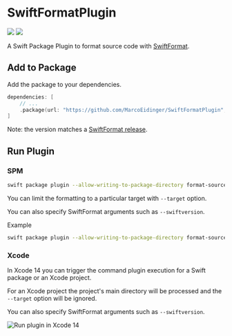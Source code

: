 # SwiftFormatPlugin

[![](https://img.shields.io/endpoint?url=https%3A%2F%2Fswiftpackageindex.com%2Fapi%2Fpackages%2FMarcoEidinger%2FSwiftFormatPlugin%2Fbadge%3Ftype%3Dswift-versions)](https://swiftpackageindex.com/MarcoEidinger/SwiftFormatPlugin)
[![](https://img.shields.io/endpoint?url=https%3A%2F%2Fswiftpackageindex.com%2Fapi%2Fpackages%2FMarcoEidinger%2FSwiftFormatPlugin%2Fbadge%3Ftype%3Dplatforms)](https://swiftpackageindex.com/MarcoEidinger/SwiftFormatPlugin)

A Swift Package Plugin to format source code with [SwiftFormat](https://github.com/nicklockwood/SwiftFormat).

## Add to Package

Add the package to your dependencies.

```swift
dependencies: [
    // ...
    .package(url: "https://github.com/MarcoEidinger/SwiftFormatPlugin", from: "0.49.15"),
]
```

Note: the version matches a [SwiftFormat release](https://github.com/nicklockwood/SwiftFormat/releases).

## Run Plugin

### SPM

```bash
swift package plugin --allow-writing-to-package-directory format-source-code
```

You can limit the formatting to a particular target with `--target` option.

You can also specify SwiftFormat arguments such as `--swiftversion`.

Example

```bash
swift package plugin --allow-writing-to-package-directory format-source-code --target MyLibrary --swiftversion 5.6 --verbose
```

### Xcode

In Xcode 14 you can trigger the command plugin execution for a Swift package or an Xcode project.

For an Xcode project the project's main directory will be processed and the `--target` option will be ignored.

You can also specify SwiftFormat arguments such as `--swiftversion`.

![Run plugin in Xcode 14](https://user-images.githubusercontent.com/4176826/179352584-db7f7f42-452c-4a42-a329-01b115a237a7.gif)
